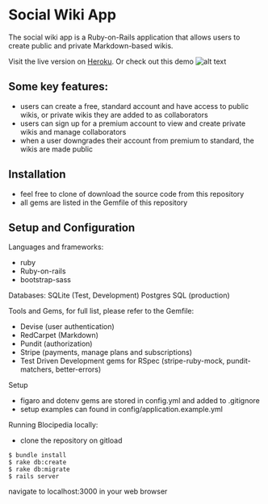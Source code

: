 # Social Wiki App

The social wiki app is a Ruby-on-Rails application that allows users to create public and private Markdown-based wikis.

Visit the live version on [Heroku](https://immense-ocean-13499.herokuapp.com).
Or check out this demo
![alt text](https://raw.githubusercontent.com/cheneyshreve/blocmarks/master/app/assets/images/wikis_demo.gif)

## Some key features:
- users can create a free, standard account and have access to public wikis, or private wikis they are added to as collaborators
- users can sign up for a premium account to view and create private wikis and manage collaborators
- when a user downgrades their account from premium to standard, the wikis are made public

## Installation
- feel free to clone of download the source code from this repository
- all gems are listed in the Gemfile of this repository

## Setup and Configuration
Languages and frameworks:
- ruby
- Ruby-on-rails
- bootstrap-sass

Databases:
SQLite (Test, Development)
Postgres SQL (production)

Tools and Gems, for full list, please refer to the Gemfile:
- Devise (user authentication)
- RedCarpet (Markdown)
- Pundit (authorization)
- Stripe (payments, manage plans and subscriptions)
- Test Driven Development gems for RSpec (stripe-ruby-mock, pundit-matchers, better-errors)

Setup
- figaro and dotenv gems are stored in config.yml and added to .gitignore
- setup examples can found in config/application.example.yml

Running Blocipedia locally:
- clone the repository on gitload
```
$ bundle install
$ rake db:create
$ rake db:migrate
$ rails server
```
navigate to localhost:3000 in your web browser
